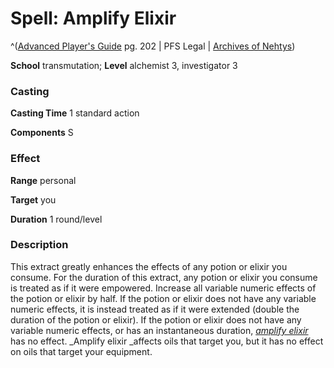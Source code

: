# Spell: Amplify Elixir

^([Advanced Player's Guide][ss-amplify-elixir] pg. 202 | PFS Legal | [Archives of Nehtys][sn-amplify-elixir])

**School** transmutation; **Level** alchemist 3, investigator 3

### Casting

**Casting Time** 1 standard action

**Components** S

### Effect

**Range** personal

**Target** you

**Duration** 1 round/level

### Description

This extract greatly enhances the effects of any potion or elixir you consume. For the duration of this extract, any potion or elixir you consume is treated as if it were empowered. Increase all variable numeric effects of the potion or elixir by half. If the potion or elixir does not have any variable numeric effects, it is instead treated as if it were extended (double the duration of the potion or elixir). If the potion or elixir does not have any variable numeric effects, or has an instantaneous duration, _[amplify elixir]_ has no effect. _Amplify elixir _affects oils that target you, but it has no effect on oils that target your equipment.

[ss-amplify-elixir]: http://paizo.com/pathfinderRPG/v57
[sn-amplify-elixir]: http://www.archivesofnethys.com/SpellDisplay.aspx?ItemName=Amplify%20Elixir
[amplify elixir]: http://www.archivesofnethys.com/SpellDisplay.aspx?ItemName=amplify%20elixir